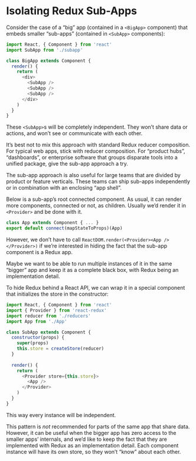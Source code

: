 # Isolating Redux Sub-Apps

Consider the case of a “big” app (contained in a `<BigApp>` component)
that embeds smaller “sub-apps” (contained in `<SubApp>` components):

```js
import React, { Component } from 'react'
import SubApp from './subapp'

class BigApp extends Component {
  render() {
    return (
      <div>
        <SubApp />
        <SubApp />
        <SubApp />
      </div>
    )
  }
}
```

These `<SubApp>`s will be completely independent. They won’t share data or
actions, and won’t see or communicate with each other.

It’s best not to mix this approach with standard Redux reducer composition.
For typical web apps, stick with reducer composition. For
“product hubs”, “dashboards”, or enterprise software that groups disparate
tools into a unified package, give the sub-app approach a try.

The sub-app approach is also useful for large teams that are divided by product
or feature verticals. These teams can ship sub-apps independently or in combination
with an enclosing “app shell”.

Below is a sub-app’s root connected component.
As usual, it can render more components, connected or not, as children.
Usually we’d render it in `<Provider>` and be done with it.

```js
class App extends Component { ... }
export default connect(mapStateToProps)(App)
```

However, we don’t have to call `ReactDOM.render(<Provider><App /></Provider>)`
if we’re interested in hiding the fact that the sub-app component is a Redux app.

Maybe we want to be able to run multiple instances of it in the same “bigger” app
and keep it as a complete black box, with Redux being an implementation detail.

To hide Redux behind a React API, we can wrap it in a special component that
initializes the store in the constructor:

```js
import React, { Component } from 'react'
import { Provider } from 'react-redux'
import reducer from './reducers'
import App from './App'

class SubApp extends Component {
  constructor(props) {
    super(props)
    this.store = createStore(reducer)
  }
  
  render() {
    return (
      <Provider store={this.store}>
        <App />
      </Provider>
    )
  }
}
```

This way every instance will be independent.

This pattern is *not* recommended for parts of the same app that share data.
However, it can be useful when the bigger app has zero access to the smaller apps’ internals,
and we’d like to keep the fact that they are implemented with Redux as an implementation detail.
Each component instance will have its own store, so they won’t “know” about each other.

